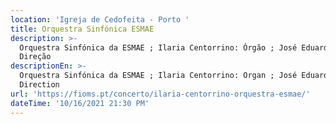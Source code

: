 ```yaml
---
location: 'Igreja de Cedofeita - Porto '
title: Orquestra Sinfónica ESMAE
description: >-
  Orquestra Sinfónica da ESMAE ; Ilaria Centorrino: Órgão ; José Eduardo Gomes:
  Direção 
descriptionEn: >-
  Orquestra Sinfónica da ESMAE ; Ilaria Centorrino: Organ ; José Eduardo Gomes:
  Direction
url: 'https://fioms.pt/concerto/ilaria-centorrino-orquestra-esmae/'
dateTime: '10/16/2021 21:30 PM'
---
```


